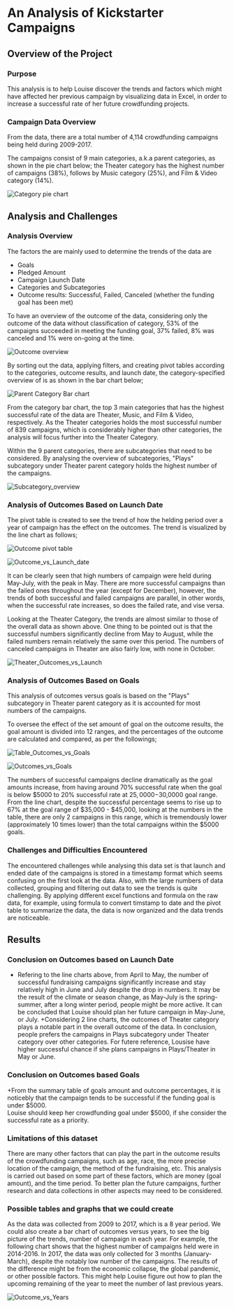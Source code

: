 # An Analysis of Kickstarter Campaigns
## Overview of the Project
### Purpose
This analysis is to help Louise discover the trends and factors which might have affected her previous campaign by visualizing data in Excel, in order to increase a successful rate of her future crowdfunding projects.
### Campaign Data Overview
From the data, there are a total number of 4,114 crowdfunding campaigns being held during 2009-2017.

The campaigns consist of 9 main categories, a.k.a parent categories, as shown in the pie chart below; the Theater category has the highest number of campaigns (38%), follows by Music category (25%), and Film & Video category (14%).

![Category pie chart](https://github.com/asama-w/kickstarter-analysis/blob/main/Additional%20Charts%20and%20Images/Campaign_Category.png)

## Analysis and Challenges

### Analysis Overview
The factors the are mainly used to determine the trends of the data are
+ Goals
+ Pledged Amount
+ Campaign Launch Date
+ Categories and Subcategories
+ Outcome results: Successful, Failed, Canceled (whether the funding goal has been met)

To have an overview of the outcome of the data, considering only the outcome of the data without classification of category, 53% of the campaigns succeeded in meeting the funding goal, 37% failed, 8% was canceled and 1% were on-going at the time.

![Outcome overview](https://github.com/asama-w/kickstarter-analysis/blob/main/Additional%20Charts%20and%20Images/Outcome_PieChart.png)

By sorting out the data, applying filters, and creating pivot tables according to the categories, outcome results, and launch date, the category-specified overview of is as shown in the bar chart below;

![Parent Category Bar chart](https://github.com/asama-w/kickstarter-analysis/blob/main/Additional%20Charts%20and%20Images/Parents_Category_Outcomes.png)

From the category bar chart, the top 3 main categories that has the highest successful rate of the data are Theater, Music, and Film & Video, respectively. As the Theater categories holds the most successful number of 839 campaigns, which is considerably higher than other categories, the analysis will focus further into the Theater Category.

Within the 9 parent categories, there are subcategories that need to be considered. By analysing the overview of subcategories, "Plays" subcategory under Theater parent category holds the highest number of the campaigns. 

![Subcategory_overview](https://github.com/asama-w/kickstarter-analysis/blob/main/Additional%20Charts%20and%20Images/Subcategory_Outcome_All.png)


### Analysis of Outcomes Based on Launch Date

The pivot table is created to see the trend of how the helding period over a year of campaign has the effect on the outcomes. The trend is visualized by the line chart as follows;

![Outcome pivot table](https://github.com/asama-w/kickstarter-analysis/blob/main/Additional%20Charts%20and%20Images/Pivot_Outcomes_Launch_All.png)

![Outcome_vs_Launch_date](https://github.com/asama-w/kickstarter-analysis/blob/main/Additional%20Charts%20and%20Images/Outcomes_Launch_All.png)

It can be clearly seen that high numbers of campaign were held during May-July, with the peak in May. There are more successful campaigns than the failed ones throughout the year (except for December), however, the trends of both successful and failed campaigns are parallel, in other words, when the successful rate increases, so does the failed rate, and vise versa.

Looking at the Theater Category, the trends are almost similar to those of the overall data as shown above. One thing to be pointed out is that the successful numbers significantly decline from May to August, while the failed numbers remain relatively the same over this period. The numbers of canceled campaigns in Theater are also fairly low, with none in October.

![Theater_Outcomes_vs_Launch](https://github.com/asama-w/kickstarter-analysis/blob/main/Resources/Theater_Outcomes_vs_Launch.png)


### Analysis of Outcomes Based on Goals
This analysis of outcomes versus goals is based on the "Plays" subcategory in Theater parent category as it is accounted for most numbers of the campaigns.

To oversee the effect of the set amount of goal on the outcome results, the goal amount is divided into 12 ranges, and the percentages of the outcome are calculated and compared, as per the followings;

![Table_Outcomes_vs_Goals](https://github.com/asama-w/kickstarter-analysis/blob/main/Additional%20Charts%20and%20Images/Table_Outcome_Goals.png)

![Outcomes_vs_Goals](https://github.com/asama-w/kickstarter-analysis/blob/main/Resources/Outcomes_vs_Goals.png)

The numbers of successful campaigns decline dramatically as the goal amounts increase, from having around 70% successful rate when the goal is below $5000 to 20% successful rate at $25,0000-$30,0000 goal range. From the line chart, despite the successful percentage seems to rise up to 67% at the goal range of $35,000 - $45,000, looking at the numbers in the table, there are only 2 campaigns in this range, which is tremendously lower (approximately 10 times lower) than the total campaigns within the $5000 goals.

### Challenges and Difficulties Encountered
The encountered challenges while analysing this data set is that launch and ended date of the campaigns is stored in a timestamp format which seems confusing on the first look at the data. Also, with the large numbers of data collected, grouping and filtering out data to see the trends is quite challenging. By applying different excel functions and formula on the raw data, for example, using formula to convert timstamp to date and the pivot table to summarize the data, the data is now organized and the data trends are noticeable.


## Results
### Conclusion on Outcomes based on Launch Date
+ Refering to the line charts above, from April to May, the number of successful fundraising campaigns significantly increase and stay relatively high in June and July despite the drop in numbers. It may be the result of the climate or season change, as May-July is the spring-summer, after a long winter period, people might be more active. It can be concluded that Louise should plan her future campaign in May-June, or July.
+Considering 2 line charts, the outcomes of Theater category plays a notable part in the overall outcome of the data. In conclusion, people prefers the campaigns in Plays subcategory under Theater category over other categories. For futere reference, Lousise have higher successful chance if she plans campaigns in Plays/Theater in May or June. 

### Conclusion on Outcomes based Goals
+From the summary table of goals amount and outcome percentages, it is noticebly that the campaign tends to be successful if the funding goal is under $5000.  
Louise should keep her crowdfunding goal under $5000, if she consider the successful rate as a priority.

### Limitations of this dataset
There are many other factors that can play the part in the outcome results of the crowdfunding campaigns, such as age, race, the more precise location of the campaign, the method of the fundraising, etc. This analysis is carried out based on some part of these factors, which are money (goal amount), and the time period. To better plan the future campaigns, further research and data collections in other aspects may need to be considered.

### Possible tables and graphs that we could create
As the data was collected from 2009 to 2017, which is a 8 year period. We could also create a bar chart of outcomes versus years, to see the big picture of the trends, number of campaign in each year. For example, the following chart shows that the highest number of campaigns held were in 2014-2016. In 2017, the data was only collected for 3 months (January-March), despite the notably low number of the campaigns. The results of the difference might be from the economic collapse, the global pandemic, or other possible factors. This might help Louise figure out how to plan the upcoming remaining of the year to meet the number of last previous years.

![Outcome_vs_Years](https://github.com/asama-w/kickstarter-analysis/blob/main/Additional%20Charts%20and%20Images/Outcomes_vs_Years.png)
